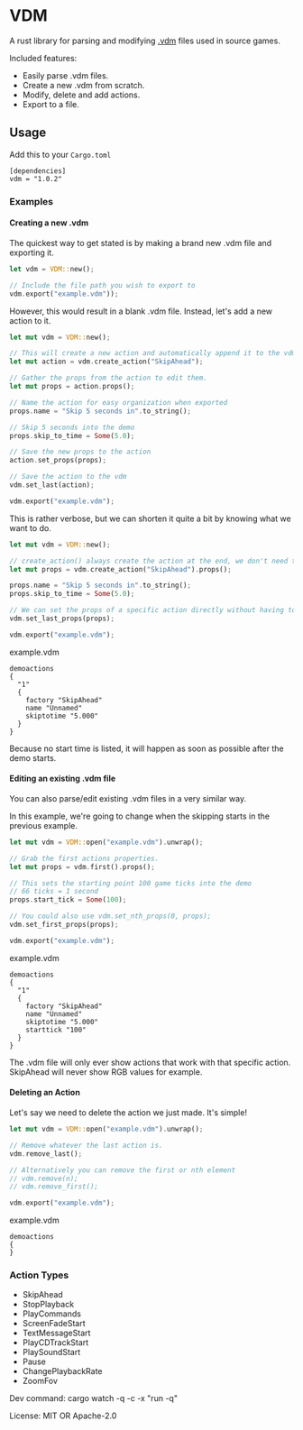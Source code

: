 # VDM

A rust library for parsing and modifying [.vdm](https://developer.valvesoftware.com/wiki/Demo_Recording_Tools#Demo_editor) files used in source games.

Included features:

- Easily parse .vdm files.
- Create a new .vdm from scratch.
- Modify, delete and add actions.
- Export to a file.

## Usage

Add this to your `Cargo.toml`

```
[dependencies]
vdm = "1.0.2"
```

### Examples

#### Creating a new .vdm

The quickest way to get stated is by making a brand new .vdm file and exporting it.

```rust
let vdm = VDM::new();

// Include the file path you wish to export to
vdm.export("example.vdm"));
```

However, this would result in a blank .vdm file. Instead, let's add a new action to it.

```rust
let mut vdm = VDM::new();

// This will create a new action and automatically append it to the vdm.
let mut action = vdm.create_action("SkipAhead");

// Gather the props from the action to edit them.
let mut props = action.props();

// Name the action for easy organization when exported
props.name = "Skip 5 seconds in".to_string();

// Skip 5 seconds into the demo
props.skip_to_time = Some(5.0);

// Save the new props to the action
action.set_props(props);

// Save the action to the vdm
vdm.set_last(action);

vdm.export("example.vdm");
```

This is rather verbose, but we can shorten it quite a bit by knowing what we want to do.

```rust
let mut vdm = VDM::new();

// create_action() always create the action at the end, we don't need to save it because it's easy to access later.
let mut props = vdm.create_action("SkipAhead").props();

props.name = "Skip 5 seconds in".to_string();
props.skip_to_time = Some(5.0);

// We can set the props of a specific action directly without having to modify the action first.
vdm.set_last_props(props);

vdm.export("example.vdm");
```

example.vdm

```vdm
demoactions
{
  "1"
  {
    factory "SkipAhead"
    name "Unnamed"
    skiptotime "5.000"
  }
}
```

Because no start time is listed, it will happen as soon as possible after the demo starts.

#### Editing an existing .vdm file

You can also parse/edit existing .vdm files in a very similar way.

In this example, we're going to change when the skipping starts in the previous example.

```rust
let mut vdm = VDM::open("example.vdm").unwrap();

// Grab the first actions properties.
let mut props = vdm.first().props();

// This sets the starting point 100 game ticks into the demo
// 66 ticks = 1 second
props.start_tick = Some(100);

// You could also use vdm.set_nth_props(0, props);
vdm.set_first_props(props);

vdm.export("example.vdm");
```

example.vdm

```vdm
demoactions
{
  "1"
  {
    factory "SkipAhead"
    name "Unnamed"
    skiptotime "5.000"
    starttick "100"
  }
}
```

The .vdm file will only ever show actions that work with that specific action. SkipAhead will never show RGB values for example.

#### Deleting an Action

Let's say we need to delete the action we just made. It's simple!

```rust
let mut vdm = VDM::open("example.vdm").unwrap();

// Remove whatever the last action is.
vdm.remove_last();

// Alternatively you can remove the first or nth element
// vdm.remove(n);
// vdm.remove_first();

vdm.export("example.vdm");
```

example.vdm

```vdm
demoactions
{
}
```

### Action Types

- SkipAhead
- StopPlayback
- PlayCommands
- ScreenFadeStart
- TextMessageStart
- PlayCDTrackStart
- PlaySoundStart
- Pause
- ChangePlaybackRate
- ZoomFov

Dev command: cargo watch -q -c -x "run -q"

License: MIT OR Apache-2.0